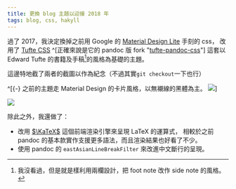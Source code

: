 ```yaml
---
title: 更換 blog 主題以迎接 2018 年
tags: blog, css, hakyll
---
```


過了 2017，我決定換掉之前用 Google 的 [Material Design Lite][mdl-css] 手刻的 css，
改用了 [Tufte CSS][tufte-css] ^[正確來說是它的 pandoc 版 fork "[tufte-pandoc-css][]"]
這套以 Edward Tufte 的書籍及手稿[^ed-tufte]的風格為基礎的主題。

[^ed-tufte]: 我沒看過，但是就是樣利用兩欄設計，把 foot note 改作 side note 的風格。


[old-screenshot]: https://i.imgur.com/TQjq0Ju.png
[new-screenshot]: https://i.imgur.com/e5mGJpO.png

這邊特地截了兩者的截圖以作為紀念（不過其實`git checkout`一下也行）

^[{-} 之前的主題走 Material Design 的卡片風格，以無襯線的黑體為主。
[![][old-screenshot]][old-screenshot]]

[![][new-screenshot]][new-screenshot]

除此之外，我還做了：

  * 改用 [$\KaTeX$][KaTex] 這個前端渲染引擎來呈現 LaTeX 的運算式，
    相較於之前 pandoc 的基本款實作支援更多語法，而且渲染結果也好看了不少。
  * 使用 pandoc 的 `eastAsianLineBreakFilter` 來改進中文斷行的呈現。

[KaTex]: https://khan.github.io/KaTeX/
[mdl-css]: https://getmdl.io/
[tufte-css]: https://github.com/edwardtufte/tufte-css
[tufte-pandoc-css]: https://github.com/jez/tufte-pandoc-css

